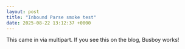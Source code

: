 ```yaml
---
layout: post
title: "Inbound Parse smoke test"
date: 2025-08-22 13:12:37 +0000
---
```


This came in via multipart. If you see this on the blog, Busboy works!
